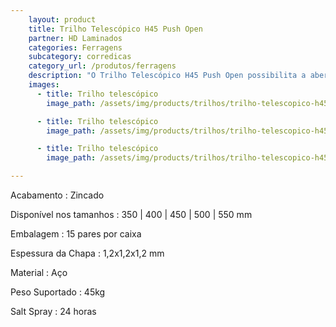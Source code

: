 ```yaml
---
    layout: product
    title: Trilho Telescópico H45 Push Open
    partner: HD Laminados
    categories: Ferragens     
    subcategory: corredicas
    category_url: /produtos/ferragens
    description: "O Trilho Telescópico H45 Push Open possibilita a abertura total da gaveta com um simples toque através do seu sistema de mola integrado. Sua praticidade com travas laterais permite a retirada da gaveta."
    images: 
      - title: Trilho telescópico
        image_path: /assets/img/products/trilhos/trilho-telescopico-h45-push-open.jpg

      - title: Trilho telescópico
        image_path: /assets/img/products/trilhos/trilho-telescopico-h45-push-open-spec.jpg

      - title: Trilho telescópico
        image_path: /assets/img/products/trilhos/trilho-telescopico-h45-push-open-spec-2.jpg

---
```


Acabamento
: Zincado

Disponível nos tamanhos
: 350 | 400 | 450 | 500 | 550 mm

Embalagem
: 15 pares por caixa

Espessura da Chapa
: 1,2x1,2x1,2 mm

Material
: Aço

Peso Suportado
: 45kg

Salt Spray
: 24 horas


